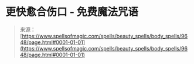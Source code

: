 <!--yml

category: 未分类

date: 2024-06-12 18:46:00

-->

# 更快愈合伤口 - 免费魔法咒语

> 来源：[https://www.spellsofmagic.com/spells/beauty_spells/body_spells/9648/page.html#0001-01-01](https://www.spellsofmagic.com/spells/beauty_spells/body_spells/9648/page.html#0001-01-01)
